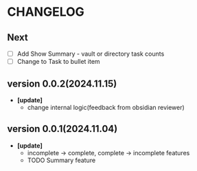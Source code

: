 # CHANGELOG

## Next
- [ ] Add Show Summary - vault or directory task counts
- [ ] Change to Task to bullet item

## version 0.0.2(2024.11.15)
- **[update]** 
  - change internal logic(feedback from obsidian reviewer)

## version 0.0.1(2024.11.04)
- **[update]** 
  - incomplete -> complete, complete -> incomplete features
  - TODO Summary feature